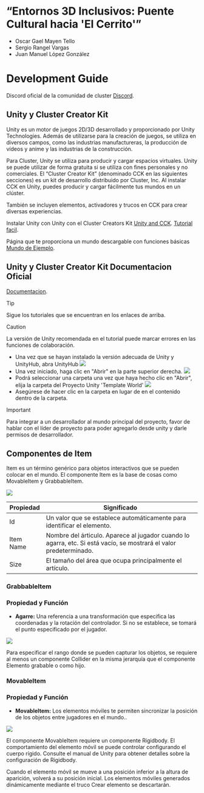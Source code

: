 # “Entornos 3D Inclusivos: Puente Cultural hacia 'El Cerrito'”

-  Oscar Gael Mayen Tello
-  Sergio Rangel Vargas
-  Juan Manuel López González

# Development Guide
Discord oficial de la comunidad de cluster [Discord](https://discord.com/invite/p3QVat6cD4).


## Unity y Cluster Creator Kit
Unity es un motor de juegos 2D/3D desarrollado y proporcionado por Unity Technologies.
Además de utilizarse para la creación de juegos, se utiliza en diversos campos, como las industrias manufactureras, la producción de vídeos y anime y las industrias de la construcción.

Para Cluster, Unity se utiliza para producir y cargar espacios virtuales.
Unity se puede utilizar de forma gratuita si se utiliza con fines personales y no comerciales.
El “Cluster Creator Kit” (denominado CCK en las siguientes secciones) es un kit de desarrollo distribuido por Cluster, Inc.
Al instalar CCK en Unity, puedes producir y cargar fácilmente tus mundos en un clúster.

También se incluyen elementos, activadores y trucos en CCK para crear diversas experiencias.

Instalar Unity con  Unity con el Cluster Creators Kit [Unity and CCK](https://medium.com/@cluster_official/installing-unity-and-the-cluster-creator-kit-c27b607cfb56).
 [Tutorial facil](https://medium.com/@cluster_official/installing-unity-and-the-cluster-creator-kit-c27b607cfb56).

Página que te proporciona un mundo descargable con funciones básicas [Mundo de Ejemplo](https://creator.cluster.mu/2022/07/18/template-sample-en/).


## Unity y Cluster Creator Kit Documentacion Oficial
 [ Documentacion](https://docs.cluster.mu/creatorkit/en/installation/install-creatorkit/).


> [!TIP]
> Sigue los tutoriales que se encuentran en los enlaces de arriba.

> [!CAUTION]
> La versión de Unity recomendada en el tutorial puede marcar errores en las funciones de colaboración.

-  Una vez que se hayan instalado la versión adecuada de Unity y UnityHub, abra UnityHub
  ![](https://i0.wp.com/creator.cluster.mu/wp-content/uploads/2023/02/CreatorsGuide-%E3%83%86%E3%83%B3%E3%83%97%E3%83%AC%E3%83%BC%E3%83%88%E3%83%AF%E3%83%BC%E3%83%AB%E3%83%89%E3%83%BB%E3%82%B5%E3%83%B3%E3%83%97%E3%83%AB%E3%83%97%E3%83%AD%E3%82%B8%E3%82%A7%E3%82%AF%E3%83%88_english_1.png?w=975&ssl=1)
-  Una vez iniciado, haga clic en "Abrir" en la parte superior derecha.
![](https://i0.wp.com/creator.cluster.mu/wp-content/uploads/2023/02/CreatorsGuide-%E3%83%86%E3%83%B3%E3%83%97%E3%83%AC%E3%83%BC%E3%83%88%E3%83%AF%E3%83%BC%E3%83%AB%E3%83%89%E3%83%BB%E3%82%B5%E3%83%B3%E3%83%97%E3%83%AB%E3%83%97%E3%83%AD%E3%82%B8%E3%82%A7%E3%82%AF%E3%83%88_english_2.png?w=970&ssl=1)
-  Podrá seleccionar una carpeta una vez que haya hecho clic en "Abrir", elija la carpeta del Proyecto Unity 'Template World'
  ![](https://i0.wp.com/creator.cluster.mu/wp-content/uploads/2023/02/unityhub220302-03.webp?w=728&ssl=1)
-  Asegúrese de hacer clic en la carpeta en lugar de en el contenido dentro de la carpeta.
> [!IMPORTANT]
> Para integrar a un desarrollador al mundo principal del proyecto, favor de hablar con el líder de proyecto para poder agregarlo desde unity y darle permisos de desarrollador.



## Componentes de Item
Item  es un término genérico para objetos interactivos que se pueden colocar en el mundo.
El componente Item es la base de cosas como MovableItem y GrabbableItem.


![](https://github.com/oskarinmate/tramvet-development-cluster/assets/119636778/c138898b-d2ca-4812-afab-a124b9bc5c15)

| Propiedad  | Significado  |
| ------------- | ------------- |
| Id  | Un valor que se establece automáticamente para identificar el elemento.  |
| Item Name  | Nombre del árticulo. Aparece al jugador cuando lo agarra, etc. Si está vacío, se mostrará el valor predeterminado. |
| Size  | El tamaño del área que ocupa principalmente el artículo.   |



### GrabbableItem
### Propiedad y Función

- **Agarre:** Una referencia a una transformación que especifica las coordenadas y la rotación del controlador. Si no se establece, se tomará el punto especificado por el jugador.

  
![](https://docs.cluster.mu/creatorkit/en/item-components/grabbable-item/inspector.png)


Para especificar el rango donde se pueden capturar los objetos, se requiere al menos un componente Collider en la misma jerarquía que el componente Elemento grabable o como hijo.


### MovableItem
### Propiedad y Función

- **MovableItem:** Los elementos móviles te permiten sincronizar la posición de los objetos entre jugadores en el mundo..

  
![](https://docs.cluster.mu/creatorkit/en/item-components/movable-item/inspector.png)


El componente MovableItem requiere un componente Rigidbody. El comportamiento del elemento móvil se puede controlar configurando el cuerpo rígido. Consulte el manual de Unity para obtener detalles sobre la configuración de Rigidbody.

Cuando el elemento móvil se mueve a una posición inferior a la altura de aparición, volverá a su posición inicial. Los elementos móviles generados dinámicamente mediante el truco Crear elemento se descartarán.





